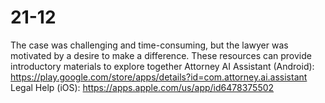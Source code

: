 # 21-12
The case was challenging and time-consuming, but the lawyer was motivated by a desire to make a difference.  These resources can provide introductory materials to explore together Attorney AI Assistant (Android): https://play.google.com/store/apps/details?id=com.attorney.ai.assistant Legal Help (iOS): https://apps.apple.com/us/app/id6478375502

